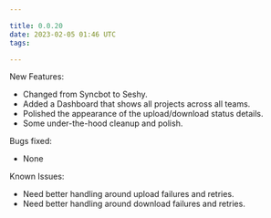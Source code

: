 ```yaml
---

title: 0.0.20
date: 2023-02-05 01:46 UTC
tags: 

---
```


New Features:

* Changed from Syncbot to Seshy.
* Added a Dashboard that shows all projects across all teams.
* Polished the appearance of the upload/download status details.
* Some under-the-hood cleanup and polish.

Bugs fixed:

* None

Known Issues:

* Need better handling around upload failures and retries.
* Need better handling around download failures and retries.



